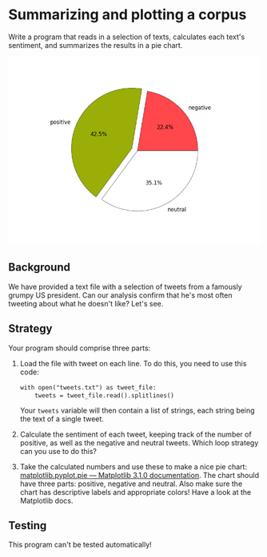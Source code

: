 # Summarizing and plotting a corpus

Write a program that reads in a selection of texts, calculates each text's sentiment, and summarizes the results in a pie chart.

![A not so beautiful chart](figure_1.png)

## Background

We have provided a text file with a selection of tweets from a famously grumpy US president. Can our analysis confirm that he's most often tweeting about what he doesn't like? Let's see.

## Strategy

Your program should comprise three parts:

1. Load the file with tweet on each line. To do this, you need to use this code:

       with open("tweets.txt") as tweet_file:
   	       tweets = tweet_file.read().splitlines()

   Your `tweets` variable will then contain a list of strings, each string being the text of a single tweet.

2. Calculate the sentiment of each tweet, keeping track of the number of positive, as well as the negative and neutral tweets. Which loop strategy can you use to do this?

3. Take the calculated numbers and use these to make a nice pie chart: [matplotlib.pyplot.pie — Matplotlib 3.1.0 documentation](https://matplotlib.org/3.1.0/api/_as_gen/matplotlib.pyplot.pie.html#matplotlib.pyplot.pie). The chart should have three parts: positive, negative and neutral. Also make sure the chart has descriptive labels and appropriate colors! Have a look at the Matplotlib docs.

## Testing

This program can't be tested automatically!
